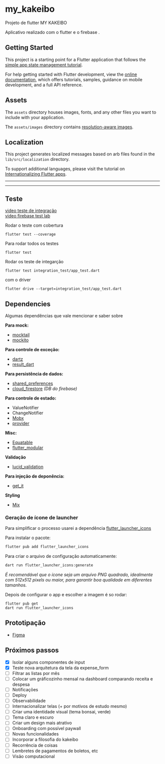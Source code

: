 # my_kakeibo

Projeto de flutter MY KAKEIBO

Aplicativo realizado com o flutter e o firebase .

## Getting Started

This project is a starting point for a Flutter application that follows the
[simple app state management
tutorial](https://flutter.dev/to/state-management-sample).

For help getting started with Flutter development, view the
[online documentation](https://docs.flutter.dev), which offers tutorials,
samples, guidance on mobile development, and a full API reference.

## Assets

The `assets` directory houses images, fonts, and any other files you want to
include with your application.

The `assets/images` directory contains [resolution-aware
images](https://flutter.dev/to/resolution-aware-images).

## Localization

This project generates localized messages based on arb files found in
the `lib/src/localization` directory.

To support additional languages, please visit the tutorial on
[Internationalizing Flutter apps](https://flutter.dev/to/internationalization).


-------
-------


## Teste 

[video teste de integração](https://www.youtube.com/watch?v=GEvNj7uogYE)     
[video firebase test lab](https://www.youtube.com/watch?v=RBoMdhPQX1s&t=150s)

Rodar o teste com cobertura
```
flutter test --coverage
```

Para rodar todos os testes

```console
flutter test
```

Rodar os teste de integarção
```
flutter test integration_test/app_test.dart
```
com o driver
```
flutter drive --target=integration_test/app_test.dart
```

## Dependencies

Algumas dependências que vale mencionar e saber sobre

**Para mock:**

- [mocktail](https://pub.dev/packages/mocktail)
- [mockito](https://pub.dev/packages/mockito)

**Para controle de exceção:**

- [dartz](https://pub.dev/packages/dartz)
- [result_dart](https://pub.dev/packages/result_dart)

**Para persistência de dados:**
- [shared_preferences]()
- [cloud_firestore]() *(DB do firebase)*

**Para controle de estado:**

- ValueNotifier
- ChangeNotifier
- [Mobx](https://pub.dev/packages/mobx)
- [provider](https://pub.dev/packages/provider)

**Misc:**

- [Equatable](https://pub.dev/packages/equatable)
- [flutter_modular](https://pub.dev/packages/flutter_modular)

**Validação**

- [lucid_validation]()

**Para injeção de deponência:**

- [get_it](https://pub.dev/packages/get_it)

**Styling**
- [Mix](https://www.fluttermix.com)


### Geração de ícone de launcher

Para simplificar o processo usarei a dependência [flutter_launcher_icons](https://pub.dev/packages/flutter_launcher_icons)

Para instalar o pacote:
```markdown
flutter pub add flutter_launcher_icons
```

Para criar o arquivo de configuração automaticamente:
```bash
dart run flutter_launcher_icons:generate
```
*É recomendável que o ícone seja um arquivo PNG quadrado, idealmente com 512x512 pixels ou maior, para garantir boa qualidade em diferentes tamanhos.*

Depois de configurar o app e escolher a imagem é so rodar:
```console
flutter pub get
dart run flutter_launcher_icons
```

## Prototipação
- [Figma](https://www.figma.com/design/4vUcpYbgXym2421mm6m6wf/Untitled?node-id=0-1&t=gru349fF9GRNu7J4-1)

## Próximos passos

- [x] Isolar alguns componentes de input
- [x] Teste nova arquitetura da tela da expense_form
- [ ] Filtrar as listas por mês
- [ ] Colocar um gráficozinho mensal na dashboard comparando receita e despesa
- [ ] Notificações
- [ ] Deploy
- [ ] Observabilidade
- [ ] Internacionalizar telas (+ por motivos de estudo mesmo)
- [ ] Criar uma identidade visual (tema bonsai, verde)
- [ ] Tema claro e escuro
- [ ] Criar um design mais atrativo
- [ ] Onboarding com possível paywall
- [ ] Novas funcionalidades
- [ ] Incorporar a filosofia do kakeibo
- [ ] Recorrência de coisas
- [ ] Lembretes de pagamentos de boletos, etc
- [ ] Visão computacional